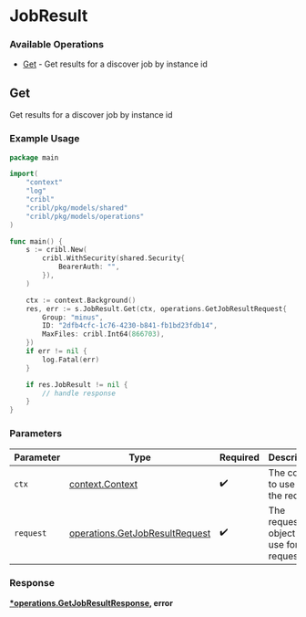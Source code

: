 # JobResult

### Available Operations

* [Get](#get) - Get results for a discover job by instance id

## Get

Get results for a discover job by instance id

### Example Usage

```go
package main

import(
	"context"
	"log"
	"cribl"
	"cribl/pkg/models/shared"
	"cribl/pkg/models/operations"
)

func main() {
    s := cribl.New(
        cribl.WithSecurity(shared.Security{
            BearerAuth: "",
        }),
    )

    ctx := context.Background()
    res, err := s.JobResult.Get(ctx, operations.GetJobResultRequest{
        Group: "minus",
        ID: "2dfb4cfc-1c76-4230-b841-fb1bd23fdb14",
        MaxFiles: cribl.Int64(866703),
    })
    if err != nil {
        log.Fatal(err)
    }

    if res.JobResult != nil {
        // handle response
    }
}
```

### Parameters

| Parameter                                                                        | Type                                                                             | Required                                                                         | Description                                                                      |
| -------------------------------------------------------------------------------- | -------------------------------------------------------------------------------- | -------------------------------------------------------------------------------- | -------------------------------------------------------------------------------- |
| `ctx`                                                                            | [context.Context](https://pkg.go.dev/context#Context)                            | :heavy_check_mark:                                                               | The context to use for the request.                                              |
| `request`                                                                        | [operations.GetJobResultRequest](../../models/operations/getjobresultrequest.md) | :heavy_check_mark:                                                               | The request object to use for the request.                                       |


### Response

**[*operations.GetJobResultResponse](../../models/operations/getjobresultresponse.md), error**

